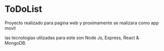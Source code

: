 # ToDoList

Proyecto realizado para pagina web y proximamente se realizara como app movil

las tecnologias utlizadas para este son Node Js, Express, React & MongoDB.
